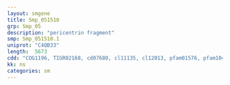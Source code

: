 ```yaml
---
layout: smgene
title: Smp_051510
grp: Smp_05
description: "pericentrin fragment"
smp: Smp_051510.1
uniprot: "C4QB33"
length:  5673
cdd: "COG1196, TIGR02168, cd07680, cl11135, cl12013, pfam01576, pfam10495, smart00787"
kk: ns
categories: sm
---
```

